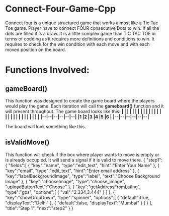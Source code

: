 # Connect-Four-Game-Cpp
Connect four is a unique structured game that works almost like a Tic Tac Toe game.
Player have to connect FOUR consecutive Dots to win.
If all the dots are filled it is a draw.
It is a little complex game than TIC TAC TOE in terms of codding as it requires more definitions and conditions to win.
It requires to check for the win condition with each move and with each moved position on the board.
# Functions Involved:
## gameBoard()
This function was designed to create the game board where the players would play the game.
Each iteration will call the **gameboard()** function and it will present throughout.
The game board looks like this:
**|  |  |  |  |  |  |**
**|  |  |  |  |  |  |**
**|  |  |  |  |  |  |**
**|  |  |  |  |  |  |**
**|--|--|--|--|--|--|**
**|1 |2 |3 |4 |5 |6 |**
**|--|--|--|--|--|--|**

The board will look something like this.
## isValidMove()
This function will check if the box where player wants to move is empty or is already occupied.
It will send a signal if it is valid to move there.
{
     "step1":{
             "fields":[
                 {
                     "key":"name",
                     "type":"edit_text",
                     "hint":"Enter Your Name"
                 },
                 {
                     "key":"email",
                     "type":"edit_text",
                     "hint":"Enter email address"
                 },
                 {
                     "key":"labelBackgroundImage",
                     "type":"label",
                     "text":"Choose Background Image"
                 },
                 {
                     "key":"chooseImage",
                     "type":"choose_image",
                     "uploadButtonText":"Choose"
                 },
                 {
                     "key":"getAddressFromLatlng",
                     "type":"gps",
                     "options":[
                        {
                          "val":"2.334,3.444"
                        }
                     ]
                 },
                 {
                     "key":"showDropDown",
                     "type":"spinner",
                     "options":[
                        {
                         "default":true,
                         "displayText":"Delhi"
                        },
                         {
                         "default":false,
                         "displayText":"Mumbai"
                        }
                     ]
                 }
             ],
             "title":"Step 1",
             "next":"step2"
         }
    }
  
